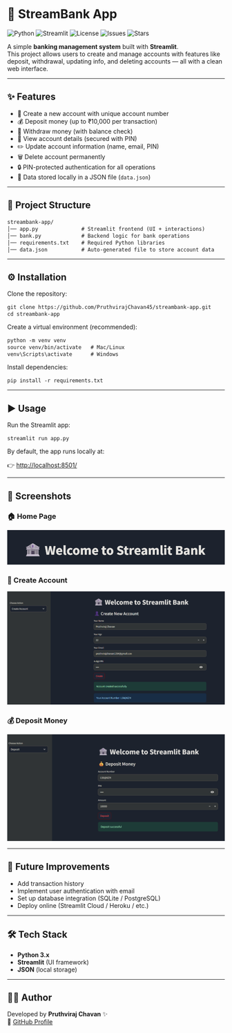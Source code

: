 # 🏦 StreamBank App

![Python](https://img.shields.io/badge/Python-3.x-blue.svg)
![Streamlit](https://img.shields.io/badge/Streamlit-Framework-red.svg)
![License](https://img.shields.io/badge/License-MIT-green.svg)
![Issues](https://img.shields.io/github/issues/PruthvirajChavan45/streambank-app)
![Stars](https://img.shields.io/github/stars/PruthvirajChavan45/streambank-app?style=social)

A simple **banking management system** built with **Streamlit**.  
This project allows users to create and manage accounts with features like deposit, withdrawal, updating info, and deleting accounts — all with a clean web interface.  

---

## ✨ Features

- 👤 Create a new account with unique account number  
- 💰 Deposit money (up to ₹10,000 per transaction)  
- 🏧 Withdraw money (with balance check)  
- 📑 View account details (secured with PIN)  
- ✏️ Update account information (name, email, PIN)  
- 🗑️ Delete account permanently  
- 🔒 PIN-protected authentication for all operations  
- 📂 Data stored locally in a JSON file (`data.json`)  

---

## 📂 Project Structure

```
streambank-app/
│── app.py              # Streamlit frontend (UI + interactions)
│── bank.py             # Backend logic for bank operations
│── requirements.txt    # Required Python libraries
│── data.json           # Auto-generated file to store account data
```

---

## ⚙️ Installation

Clone the repository:

```
git clone https://github.com/PruthvirajChavan45/streambank-app.git
cd streambank-app
```

Create a virtual environment (recommended):

```
python -m venv venv
source venv/bin/activate   # Mac/Linux
venv\Scripts\activate      # Windows
```

Install dependencies:

```
pip install -r requirements.txt
```

---

## ▶️ Usage

Run the Streamlit app:

```
streamlit run app.py
```

By default, the app runs locally at:

👉 [http://localhost:8501/](http://localhost:8501/)  

---

## 📸 Screenshots

### 🏠 Home Page
![Home Screenshot](screenshots/home.png)

### 👤 Create Account
![Create Account Screenshot](screenshots/create-account.png)

### 💰 Deposit Money
![Deposit Screenshot](screenshots/deposit.png)

---

## 🔮 Future Improvements

- Add transaction history  
- Implement user authentication with email  
- Set up database integration (SQLite / PostgreSQL)  
- Deploy online (Streamlit Cloud / Heroku / etc.)  

---

## 🛠️ Tech Stack

- **Python 3.x**  
- **Streamlit** (UI framework)  
- **JSON** (local storage)  

---

## 👨‍💻 Author

Developed by **Pruthviraj Chavan** ✨  
🔗 [GitHub Profile](https://github.com/PruthvirajChavan45)
